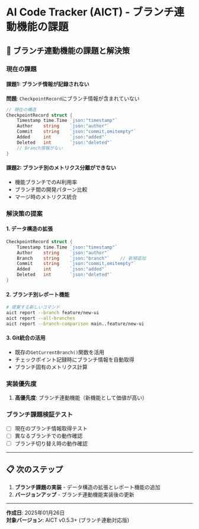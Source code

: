 # AI Code Tracker (AICT) - ブランチ連動機能の課題

## 🔀 ブランチ連動機能の課題と解決策

### 現在の課題

#### 課題1: ブランチ情報が記録されない
**問題**: `CheckpointRecord`にブランチ情報が含まれていない
```go
// 現在の構造
CheckpointRecord struct {
    Timestamp time.Time `json:"timestamp"`
    Author    string    `json:"author"`
    Commit    string    `json:"commit,omitempty"`
    Added     int       `json:"added"`
    Deleted   int       `json:"deleted"`
    // Branch情報がない
}
```

#### 課題2: ブランチ別のメトリクス分離ができない
- 機能ブランチでのAI利用率
- ブランチ間の開発パターン比較
- マージ時のメトリクス統合

### 解決策の提案

#### 1. データ構造の拡張
```go
CheckpointRecord struct {
    Timestamp time.Time `json:"timestamp"`
    Author    string    `json:"author"`
    Branch    string    `json:"branch"`    // 新規追加
    Commit    string    `json:"commit,omitempty"`
    Added     int       `json:"added"`
    Deleted   int       `json:"deleted"`
}
```

#### 2. ブランチ別レポート機能
```bash
# 提案する新しいコマンド
aict report --branch feature/new-ui
aict report --all-branches
aict report --branch-comparison main..feature/new-ui
```

#### 3. Git統合の活用
- 既存の`GetCurrentBranch()`関数を活用
- チェックポイント記録時にブランチ情報を自動取得
- ブランチ固有のメトリクス計算

### 実装優先度
1. **高優先度**: ブランチ連動機能（新機能として価値が高い）

### ブランチ課題検証テスト
- [ ] 現在のブランチ情報取得テスト
- [ ] 異なるブランチでの動作確認
- [ ] ブランチ切り替え時の動作確認

---

## 📋 次のステップ

1. **ブランチ課題の実装** - データ構造の拡張とレポート機能の追加
2. **バージョンアップ** - ブランチ連動機能実装後の更新

---

**作成日**: 2025年01月26日  
**対象バージョン**: AICT v0.5.3+ (ブランチ連動対応版)

<!-- Phase 1 branch integration test -->
<!-- Rebuild test with new branch feature -->
<!-- Testing rebuilt aict binary -->